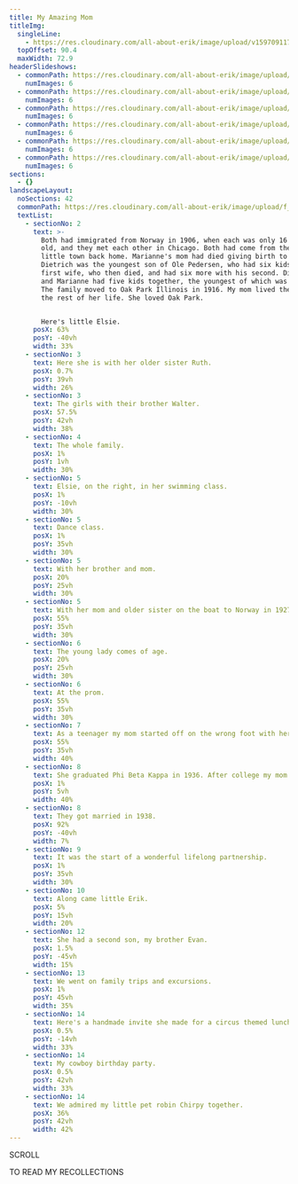 ```yaml
---
title: My Amazing Mom
titleImg:
  singleLine:
    - https://res.cloudinary.com/all-about-erik/image/upload/v1597091178/Archives/05.%20My%20Amazing%20Mom/my_amazing_mom.png
  topOffset: 90.4
  maxWidth: 72.9
headerSlideshows:
  - commonPath: https://res.cloudinary.com/all-about-erik/image/upload/f_auto/v1597093363/Archives/05.%20My%20Amazing%20Mom/header-slideshows/1.%20top-left/
    numImages: 6
  - commonPath: https://res.cloudinary.com/all-about-erik/image/upload/f_auto/v1597093365/Archives/05.%20My%20Amazing%20Mom/header-slideshows/2.%20top-center/
    numImages: 6
  - commonPath: https://res.cloudinary.com/all-about-erik/image/upload/f_auto/v1597093366/Archives/05.%20My%20Amazing%20Mom/header-slideshows/3.%20top-right/
    numImages: 6
  - commonPath: https://res.cloudinary.com/all-about-erik/image/upload/f_auto/v1597093370/Archives/05.%20My%20Amazing%20Mom/header-slideshows/4.%20bottom-left/
    numImages: 6
  - commonPath: https://res.cloudinary.com/all-about-erik/image/upload/f_auto/v1597093371/Archives/05.%20My%20Amazing%20Mom/header-slideshows/5.%20bottom-center/
    numImages: 6
  - commonPath: https://res.cloudinary.com/all-about-erik/image/upload/f_auto/v1597093373/Archives/05.%20My%20Amazing%20Mom/header-slideshows/6.%20bottom-right/
    numImages: 6
sections:
  - {}
landscapeLayout:
  noSections: 42
  commonPath: https://res.cloudinary.com/all-about-erik/image/upload/f_auto/v1597095940/Archives/05.%20My%20Amazing%20Mom/sections-images/landscape/My-amazing-mom_landscape-section_
  textList:
    - sectionNo: 2
      text: >-
        Both had immigrated from Norway in 1906, when each was only 16 years
        old, and they met each other in Chicago. Both had come from the same
        little town back home. Marianne's mom had died giving birth to her, and
        Dietrich was the youngest son of Ole Pedersen, who had six kids with his
        first wife, who then died, and had six more with his second. Dietrich
        and Marianne had five kids together, the youngest of which was my mom.
        The family moved to Oak Park Illinois in 1916. My mom lived there for
        the rest of her life. She loved Oak Park.


        Here's little Elsie.
      posX: 63%
      posY: -40vh
      width: 33%
    - sectionNo: 3
      text: Here she is with her older sister Ruth.
      posX: 0.7%
      posY: 39vh
      width: 26%
    - sectionNo: 3
      text: The girls with their brother Walter.
      posX: 57.5%
      posY: 42vh
      width: 38%
    - sectionNo: 4
      text: The whole family.
      posX: 1%
      posY: 1vh
      width: 30%
    - sectionNo: 5
      text: Elsie, on the right, in her swimming class.
      posX: 1%
      posY: -10vh
      width: 30%
    - sectionNo: 5
      text: Dance class.
      posX: 1%
      posY: 35vh
      width: 30%
    - sectionNo: 5
      text: With her brother and mom.
      posX: 20%
      posY: 25vh
      width: 30%
    - sectionNo: 5
      text: With her mom and older sister on the boat to Norway in 1927.
      posX: 55%
      posY: 35vh
      width: 30%
    - sectionNo: 6
      text: The young lady comes of age.
      posX: 20%
      posY: 25vh
      width: 30%
    - sectionNo: 6
      text: At the prom.
      posX: 55%
      posY: 35vh
      width: 30%
    - sectionNo: 7
      text: As a teenager my mom started off on the wrong foot with her dentist, doctor Earl Jacobsen, my future dad. He had suggested to Elsie's father that she get her braces reapplied and he'd agreed. My mom considered the braces the social ruination of her high school years. She went off to the University of Wisconsin, and after graduation she spent a semester studying in Norway.
      posX: 55%
      posY: 35vh
      width: 40%
    - sectionNo: 8
      text: She graduated Phi Beta Kappa in 1936. After college my mom worked as a telephone operator. She wasn’t happy with her social life, and when her mom suggested attending a dance at the Country Club, she was unenthusiastic due to the lack of a suitable and exciting date. Her mom suggested she go with Doctor Jacobsen and with some reluctance she agreed. Apparently, they hit it off big time, because they began dating.
      posX: 1%
      posY: 5vh
      width: 40%
    - sectionNo: 8
      text: They got married in 1938.
      posX: 92%
      posY: -40vh
      width: 7%
    - sectionNo: 9
      text: It was the start of a wonderful lifelong partnership.
      posX: 1%
      posY: 35vh
      width: 30%
    - sectionNo: 10
      text: Along came little Erik.
      posX: 5%
      posY: 15vh
      width: 20%
    - sectionNo: 12
      text: She had a second son, my brother Evan.
      posX: 1.5%
      posY: -45vh
      width: 15%
    - sectionNo: 13
      text: We went on family trips and excursions.
      posX: 1%
      posY: 45vh
      width: 35%
    - sectionNo: 14
      text: Here's a handmade invite she made for a circus themed lunch she threw for me.
      posX: 0.5%
      posY: -14vh
      width: 33%
    - sectionNo: 14
      text: My cowboy birthday party.
      posX: 0.5%
      posY: 42vh
      width: 33%
    - sectionNo: 14
      text: We admired my little pet robin Chirpy together.
      posX: 36%
      posY: 42vh
      width: 42%
---
```

SCROLL

TO READ MY RECOLLECTIONS